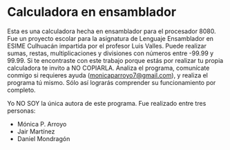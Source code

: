# Calculadora en ensamblador
Esta es una calculadora hecha en ensamblador para el procesador 8080. Fue un proyecto escolar para la asignatura de Lenguaje Ensamblador en ESIME Culhuacán impartida por el profesor Luis Valles.
Puede realizar sumas, restas, multiplicaciones y divisiones con números entre -99.99 y 99.99.
Si te encontraste con este trabajo porque estás por realizar tu propia calculadora te invito a NO COPIARLA. Analiza el programa, comunícate conmigo si requieres ayuda (monicaparroyo7@gmail.com), y realiza el programa tú mismo. Sólo así lograrás comprender su funcionamiento por completo.

Yo NO SOY la única autora de este programa. Fue realizado entre tres personas:
* Mónica P. Arroyo
* Jair Martínez
* Daniel Mondragón


